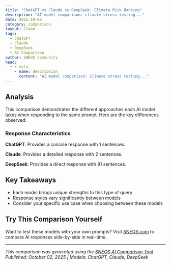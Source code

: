 ```yaml
---
title: "ChatGPT vs Claude vs DeepSeek: Climate Risk Banking"
description: "AI model comparison: climate stress testing..."
date: 2025-10-02
category: comparison
layout: Clean
tags:
  - ChatGPT
  - Claude
  - DeepSeek
  - AI Comparison
author: SNEOS Community
head:
  - - meta
    - name: description
      content: "AI model comparison: climate stress testing..."
---
```


<ChatComparison
  title="ChatGPT vs Claude vs DeepSeek: Climate Risk Banking"
  prompt="climate stress testing"
  :responses='{
    "ChatGPT": "Error calling OpenAI API.",
    "Claude": "# Climate Stress Testing\n\nClimate stress testing is a risk management technique used by financial institutions and regulators to assess how climate-related risks might impact financial stability and business operations.\n\n## Key Components\n\n### **Physical Risk Testing**\n- **Acute risks**: Extreme weather events (hurricanes, floods, wildfires)\n- **Chronic risks**: Long-term climate changes (sea level rise, temperature shifts)\n- Impact on asset values, operations, and credit losses\n\n### **Transition Risk Testing**\n- Policy changes (carbon pricing, regulations)\n- Technology shifts (renewable energy adoption)\n- Market sentiment changes\n- Stranded asset risks\n\n## Regulatory Frameworks\n\n### **Major Initiatives**\n- **Bank of England**: Climate Biennial Exploratory Scenario (CBES)\n- **ECB**: Climate stress testing for European banks\n- **Federal Reserve**: Pilot climate scenario analysis\n- **TCFD**: Task Force on Climate-related Financial Disclosures\n\n### **Scenarios Tested**\n- **Orderly transition**: Gradual policy implementation\n- **Disorderly transition**: Sudden, late policy action\n- **Hot house world**: Limited climate action\n- **Multiple time horizons**: Short, medium, and long-term impacts\n\n## Implementation Challenges\n\n### **Data and Modeling**\n- Limited historical climate data\n- Complex interconnections between climate and financial variables\n- Geographic granularity requirements\n- Scenario uncertainty\n\n### **Methodological Issues**\n- Time horizon mismatches\n- Non-linear climate impacts\n- Feedback loops and tipping points\n- Integration with existing risk frameworks\n\n## Best Practices\n\n### **Scenario Design**\n- Use multiple, plausible scenarios\n- Include both physical and transition risks\n- Consider regional variations\n- Regular scenario updates\n\n### **Risk Assessment**\n- Portfolio-level analysis\n- Counterparty exposure evaluation\n- Operational risk assessment\n- Reputational risk considerations\n\nWould you like me to explore any specific aspect of climate stress testing in more detail?",
    "DeepSeek": "Of course. Here is a comprehensive overview of **climate stress testing**, explaining what it is, why it\u0027s important, how it works, and the challenges involved.\n\n---\n\n### What is Climate Stress Testing?\n\nClimate stress testing is a forward-looking risk management tool used to assess the resilience of companies, financial institutions (like banks and insurers), and even entire economies to the financial risks posed by climate change.\n\nUnlike traditional financial stress tests that look at short-term economic shocks (e.g., a recession), climate stress tests evaluate the potential impacts over a much longer time horizon (e.g., 5 to 30 years). They use scenario analysis to model how different future climate pathways could affect an entity\u0027s financial health.\n\n### The Two Main Types of Climate Risk Assessed\n\nClimate stress tests typically focus on two broad categories of risk:\n\n**1. Physical Risks**\nThese are the direct financial impacts from the increasing frequency and severity of climate-related events.\n*   **Acute Risks:** Event-driven, such as hurricanes, floods, wildfires, and droughts that damage property, disrupt supply chains, and halt business operations.\n*   **Chronic Risks:** Longer-term, gradual shifts in climate patterns, such as sea-level rise, rising average temperatures, and changes in precipitation, which can affect agriculture, water supply, and labor productivity.\n\n**2. Transition Risks**\nThese are the financial risks arising from the process of transitioning to a low-carbon economy. This includes:\n*   **Policy \u0026 Legal Risks:** New regulations (e.g., carbon taxes, emissions trading schemes), litigation against high-emitters, and mandates for cleaner technologies.\n*   **Technology Risks:** The emergence of disruptive, low-carbon technologies (e.g., cheap renewable energy, electric vehicles) that can strand assets in fossil fuel sectors.\n*   **Market Risks:** Shifts in consumer sentiment and demand (e.g., away from fossil fuels, towards sustainable products).\n*   **Reputational Risks:** Damage to a company\u0027s brand due to its perceived role in climate change.\n\n### Why is Climate Stress Testing So Important?\n\n1.  **Financial Stability:** Central banks (like the Federal Reserve, ECB, and Bank of England) are deeply concerned that climate risks, if not managed, could destabilize the entire financial system. A sudden re-pricing of these risks could cause massive losses for banks and insurers.\n2.  **Strategic Planning:** It helps companies and investors make more informed long-term decisions about capital allocation, strategy, and resource management. For example, should a bank continue lending to a coal company? Should an insurer underwrite properties in a coastal area prone to flooding?\n3.  **Regulatory and Stakeholder Pressure:** Regulators are increasingly mandating climate risk disclosures (e.g., TCFD, IFRS S2). Investors, shareholders, and customers are demanding greater transparency on how organizations are managing climate-related risks and opportunities.\n4.  **Risk Quantification:** It moves the conversation from a qualitative discussion to a quantitative assessment, allowing risks to be compared and integrated into traditional financial models.\n\n### How Does a Climate Stress Test Work? A Step-by-Step Process\n\nWhile the specifics vary, the general process follows these steps:\n\n**Step 1: Define the Objective and Scope**\n*   What is the entity being tested? (A single bank? The entire banking sector?)\n*   What risks are in scope? (Physical only? Transition only? Both?)\n*   What is the time horizon? (e.g., 2030, 2050)\n\n**Step 2: Select Climate Scenarios**\nThis is the core of the test. Scenarios are not predictions, but plausible pathways of the future. The most widely used are developed by the **Network for Greening the Financial System (NGFS)**, a group of central banks.\n*   **Orderly Transition:** Climate policy is introduced early and gradually (e.g., meeting Paris Agreement goals). *Transition risks are lower, but physical risks are still present.*\n*   **Disorderly Transition:** Policy is delayed and then sudden/forceful, causing economic disruption. *Transition risks are high.*\n*   **Hot House World:** Little to no new climate policy is added, leading to significant global warming (e.g., 3\u00B0C\u002B). *Physical risks are severe and catastrophic.*\n\n**Step 3: Data Collection and Exposure Analysis**\n*   Institutions gather data on their assets, loans, investments, and operations.\n*   They map these exposures to sectors and geographies that are vulnerable to climate risks (e.g., a mortgage portfolio in a floodplain, corporate loans to the oil \u0026 gas sector).\n\n**Step 4: Risk Transmission and Modeling**\nThis is the most complex step, translating climate scenarios into financial impacts.\n*   **For Physical Risk:** Climate models project hazard data (flood maps, wildfire probability) which is then used to estimate damage to physical assets, leading to credit losses, insurance claims, and business interruption costs.\n*   **For Transition Risk:** Macroeconomic models estimate how carbon prices and policy changes would affect GDP, sector profitability, and asset values (e.g., \u0022stranded\u0022 fossil fuel assets).\n\n**Step 5: Impact Assessment and Reporting**\nThe final financial impacts are calculated, often expressed as:\n*   **Credit Losses:** Increased probability of default (PD) and loss given default (LGD) for banks.\n*   **Market Losses:** Decline in the value of equity or bond holdings.\n*   **Capital Depletion:** The impact on a bank\u0027s capital ratios.\n\nThe results are compiled into a report for management, regulators, and sometimes the public.\n\n### Key Challenges and Limitations\n\n*   **Data Gaps:** High-quality, granular, and forward-looking data is often lacking.\n*   **Methodological Uncertainty:** Models are new and evolving. Translating long-term climate trends into short-term financial risks is inherently difficult.\n*   **Long Time Horizons:** It\u0027s challenging to align 30-year climate risks with the typical 1-3 year planning cycles of most businesses.\n*   **Interconnectedness:** Climate risks are systemic and non-linear, meaning they can trigger cascading failures across the economy in ways that are hard to predict.\n\n### Real-World Examples\n\n*   **European Central Bank (ECB):** Conducted a major climate stress test in 2022, finding that banks facing the highest climate risks are not proactively managing them. It found that over 60% of bank income from non-financial corporate clients comes from greenhouse-gas-intensive industries.\n*   **Bank of England:** Was a pioneer in climate stress testing, running biennial tests for the UK\u0027s largest banks and insurers.\n*   **Major Banks (e.g., JPMorgan Chase, Goldman Sachs):** Are developing internal capabilities to run climate stress tests on their own portfolios to meet regulatory demands and manage their risk.\n\nIn summary, **climate stress testing is a critical but evolving discipline** that aims to future-proof our financial system and economy against the profound and pervasive threats of climate change. It forces a necessary, long-term perspective onto the world of finance."
  }'
  published-date="09:37"
/>

## Analysis

This comparison demonstrates the different approaches each AI model takes when responding to the same prompt. Here are the key differences observed:

### Response Characteristics

**ChatGPT**: Provides a concise response with 1 sentences. 

**Claude**: Provides a detailed response with 2 sentences. 

**DeepSeek**: Provides a direct response with 91 sentences. 

## Key Takeaways

- Each model brings unique strengths to this type of query
- Response styles vary significantly between models
- Consider your specific use case when choosing between these models

## Try This Comparison Yourself

Want to test these models with your own prompts? Visit [SNEOS.com](https://sneos.com) to compare AI responses side-by-side in real-time.

---

*This comparison was generated using the [SNEOS AI Comparison Tool](https://sneos.com)*
*Published: October 02, 2025 | Models: ChatGPT, Claude, DeepSeek*
